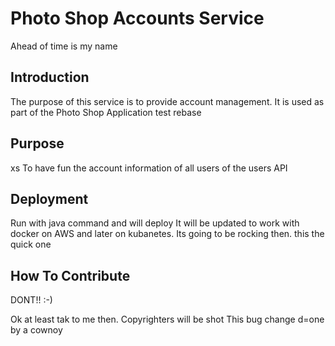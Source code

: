 # Photo Shop Accounts Service

Ahead of time is my name

## Introduction

The purpose of this service is to provide account management.
It is used as part of the Photo Shop Application
test rebase

## Purpose

xs
To have fun the account information of all users of the users API


## Deployment

Run with java command and will deploy 
It will be updated to work with docker on AWS and later on kubanetes.
Its going to be rocking then.
this the quick one
## How To Contribute

DONT!! :-)

Ok at least tak to me then.
Copyrighters will be shot
This bug change d=one by a cownoy
